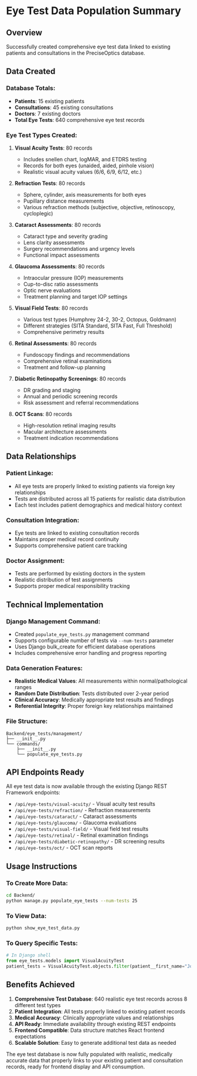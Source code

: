 # Eye Test Data Population Summary

## Overview
Successfully created comprehensive eye test data linked to existing patients and consultations in the PreciseOptics database.

## Data Created

### Database Totals:
- **Patients**: 15 existing patients
- **Consultations**: 45 existing consultations  
- **Doctors**: 7 existing doctors
- **Total Eye Tests**: 640 comprehensive eye test records

### Eye Test Types Created:
1. **Visual Acuity Tests**: 80 records
   - Includes snellen chart, logMAR, and ETDRS testing
   - Records for both eyes (unaided, aided, pinhole vision)
   - Realistic visual acuity values (6/6, 6/9, 6/12, etc.)

2. **Refraction Tests**: 80 records
   - Sphere, cylinder, axis measurements for both eyes
   - Pupillary distance measurements
   - Various refraction methods (subjective, objective, retinoscopy, cycloplegic)

3. **Cataract Assessments**: 80 records
   - Cataract type and severity grading
   - Lens clarity assessments
   - Surgery recommendations and urgency levels
   - Functional impact assessments

4. **Glaucoma Assessments**: 80 records
   - Intraocular pressure (IOP) measurements
   - Cup-to-disc ratio assessments
   - Optic nerve evaluations
   - Treatment planning and target IOP settings

5. **Visual Field Tests**: 80 records
   - Various test types (Humphrey 24-2, 30-2, Octopus, Goldmann)
   - Different strategies (SITA Standard, SITA Fast, Full Threshold)
   - Comprehensive perimetry results

6. **Retinal Assessments**: 80 records
   - Fundoscopy findings and recommendations
   - Comprehensive retinal examinations
   - Treatment and follow-up planning

7. **Diabetic Retinopathy Screenings**: 80 records
   - DR grading and staging
   - Annual and periodic screening records
   - Risk assessment and referral recommendations

8. **OCT Scans**: 80 records
   - High-resolution retinal imaging results
   - Macular architecture assessments
   - Treatment indication recommendations

## Data Relationships

### Patient Linkage:
- All eye tests are properly linked to existing patients via foreign key relationships
- Tests are distributed across all 15 patients for realistic data distribution
- Each test includes patient demographics and medical history context

### Consultation Integration:
- Eye tests are linked to existing consultation records
- Maintains proper medical record continuity
- Supports comprehensive patient care tracking

### Doctor Assignment:
- Tests are performed by existing doctors in the system
- Realistic distribution of test assignments
- Supports proper medical responsibility tracking

## Technical Implementation

### Django Management Command:
- Created `populate_eye_tests.py` management command
- Supports configurable number of tests via `--num-tests` parameter
- Uses Django bulk_create for efficient database operations
- Includes comprehensive error handling and progress reporting

### Data Generation Features:
- **Realistic Medical Values**: All measurements within normal/pathological ranges
- **Random Date Distribution**: Tests distributed over 2-year period
- **Clinical Accuracy**: Medically appropriate test results and findings
- **Referential Integrity**: Proper foreign key relationships maintained

### File Structure:
```
Backend/eye_tests/management/
├── __init__.py
└── commands/
    ├── __init__.py
    └── populate_eye_tests.py
```

## API Endpoints Ready

All eye test data is now available through the existing Django REST Framework endpoints:

- `/api/eye-tests/visual-acuity/` - Visual acuity test results
- `/api/eye-tests/refraction/` - Refraction measurements  
- `/api/eye-tests/cataract/` - Cataract assessments
- `/api/eye-tests/glaucoma/` - Glaucoma evaluations
- `/api/eye-tests/visual-field/` - Visual field test results
- `/api/eye-tests/retinal/` - Retinal examination findings
- `/api/eye-tests/diabetic-retinopathy/` - DR screening results
- `/api/eye-tests/oct/` - OCT scan reports

## Usage Instructions

### To Create More Data:
```bash
cd Backend/
python manage.py populate_eye_tests --num-tests 25
```

### To View Data:
```bash
python show_eye_test_data.py
```

### To Query Specific Tests:
```python
# In Django shell
from eye_tests.models import VisualAcuityTest
patient_tests = VisualAcuityTest.objects.filter(patient__first_name="John")
```

## Benefits Achieved

1. **Comprehensive Test Database**: 640 realistic eye test records across 8 different test types
2. **Patient Integration**: All tests properly linked to existing patient records
3. **Medical Accuracy**: Clinically appropriate values and relationships
4. **API Ready**: Immediate availability through existing REST endpoints
5. **Frontend Compatible**: Data structure matches React frontend expectations
6. **Scalable Solution**: Easy to generate additional test data as needed

The eye test database is now fully populated with realistic, medically accurate data that properly links to your existing patient and consultation records, ready for frontend display and API consumption.